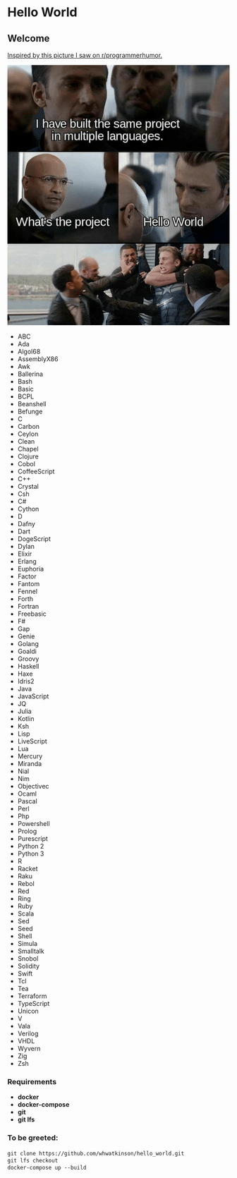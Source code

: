 # Hello World

## Welcome

[Inspired by this picture I saw on r/programmerhumor.](https://www.reddit.com/r/ProgrammerHumor/comments/kl0v6m/me_in_an_interview_room/)

![image info](./hello_world.png)

- ABC
- Ada
- Algol68
- AssemblyX86
- Awk
- Ballerina
- Bash
- Basic
- BCPL
- Beanshell
- Befunge
- C
- Carbon
- Ceylon
- Clean
- Chapel
- Clojure
- Cobol
- CoffeeScript
- C++
- Crystal
- Csh
- C#
- Cython
- D
- Dafny
- Dart
- DogeScript
- Dylan
- Elixir
- Erlang
- Euphoria
- Factor
- Fantom
- Fennel
- Forth
- Fortran
- Freebasic
- F#
- Gap
- Genie
- Golang
- Goaldi
- Groovy
- Haskell
- Haxe
- Idris2
- Java
- JavaScript
- JQ
- Julia
- Kotlin
- Ksh
- Lisp
- LiveScript
- Lua
- Mercury
- Miranda
- Nial
- Nim
- Objectivec
- Ocaml
- Pascal
- Perl
- Php
- Powershell
- Prolog
- Purescript
- Python 2
- Python 3
- R
- Racket
- Raku
- Rebol
- Red
- Ring
- Ruby
- Scala
- Sed
- Seed
- Shell
- Simula
- Smalltalk
- Snobol
- Solidity
- Swift
- Tcl
- Tea
- Terraform
- TypeScript
- Unicon
- V
- Vala
- Verilog
- VHDL
- Wyvern
- Zig
- Zsh

### Requirements
- **docker**
- **docker-compose**
- **git**
- **git lfs**

###  To be greeted:
```
git clone https://github.com/whwatkinson/hello_world.git
git lfs checkout
docker-compose up --build
```
